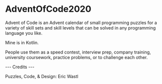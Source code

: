 # AdventOfCode2020

Advent of Code is an Advent calendar of small programming puzzles for a variety of skill sets and skill levels that can be solved in any programming language you like. 

Mine is in Kotlin.

People use them as a speed contest, interview prep, company training, university coursework, practice problems, or to challenge each other.

--- Credits ---

Puzzles, Code, & Design: Eric Wastl
